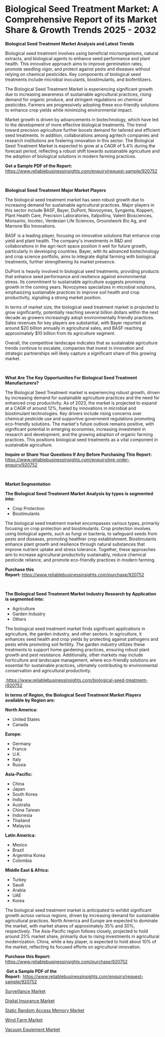 <p><h1>Biological Seed Treatment Market: A Comprehensive Report of its Market Share & Growth Trends 2025 - 2032</h1></p><p><strong>Biological Seed Treatment Market Analysis and Latest Trends</strong></p>
<p><p>Biological seed treatment involves using beneficial microorganisms, natural extracts, and biological agents to enhance seed performance and plant health. This innovative approach aims to improve germination rates, promote seedling vigor, and protect against pests and diseases without relying on chemical pesticides. Key components of biological seed treatments include microbial inoculants, biostimulants, and biofertilizers.</p><p>The Biological Seed Treatment Market is experiencing significant growth due to increasing awareness of sustainable agricultural practices, rising demand for organic produce, and stringent regulations on chemical pesticides. Farmers are progressively adopting these eco-friendly solutions to enhance crop yields while minimizing environmental impact.</p><p>Market growth is driven by advancements in biotechnology, which have led to the development of more effective biological treatments. The trend toward precision agriculture further boosts demand for tailored and efficient seed treatments. In addition, collaborations among agritech companies and research institutions are fostering innovation in this sector. The Biological Seed Treatment Market is expected to grow at a CAGR of 5.4% during the forecast period, reflecting a robust shift towards sustainable agriculture and the adoption of biological solutions in modern farming practices.</p></p>
<p><strong>Get a Sample PDF of the Report:&nbsp;</strong> <a href="https://www.reliablebusinessinsights.com/enquiry/request-sample/920752?utm_campaign=1873&utm_medium=2&utm_source=Github&utm_content=ia&utm_term=07032025&utm_id=biological-seed-treatment">https://www.reliablebusinessinsights.com/enquiry/request-sample/920752</a></p>
<p>&nbsp;</p>
<p><strong>Biological Seed Treatment Major Market Players</strong></p>
<p><p>The biological seed treatment market has seen robust growth due to increasing demand for sustainable agricultural practices. Major players in this sector include BASF, Bayer, DuPont, Novozymes, Syngenta, Koppert, Plant Health Care, Precision Laboratories, Italpollina, Valent Biosciences, Monsanto, Incotec, Verdesian Life Sciences, Groundwork Bio Ag, and Marrone Bio Innovations. </p><p>BASF is a leading player, focusing on innovative solutions that enhance crop yield and plant health. The company's investments in R&D and collaborations in the agri-tech space position it well for future growth, particularly in developing countries. Bayer, with its advanced biotechnology and crop science portfolio, aims to integrate digital farming with biological treatments, further strengthening its market presence.</p><p>DuPont is heavily involved in biological seed treatments, providing products that enhance seed performance and resilience against environmental stress. Its commitment to sustainable agriculture suggests promising growth in the coming years. Novozymes specializes in microbial solutions, emphasizing sustainable practices to improve soil health and crop productivity, signaling a strong market position.</p><p>In terms of market size, the biological seed treatment market is projected to grow significantly, potentially reaching several billion dollars within the next decade as growers increasingly adopt environmentally friendly practices. Sales revenues for key players are substantial, with Bayer reported at around $20 billion annually in agricultural sales, and BASF reaching approximately $10 billion from its agriculture segment. </p><p>Overall, the competitive landscape indicates that as sustainable agriculture trends continue to escalate, companies that invest in innovation and strategic partnerships will likely capture a significant share of this growing market.</p></p>
<p>&nbsp;</p>
<p><strong>What Are The Key Opportunities For Biological Seed Treatment Manufacturers?</strong></p>
<p><p>The Biological Seed Treatment market is experiencing robust growth, driven by increasing demand for sustainable agriculture practices and the need for enhanced crop productivity. As of 2023, the market is projected to expand at a CAGR of around 12%, fueled by innovations in microbial and biostimulant technologies. Key drivers include rising concerns over chemical pesticide use and supportive government regulations promoting eco-friendly solutions. The market's future outlook remains positive, with significant potential in emerging economies, increasing investment in research and development, and the growing adoption of organic farming practices. This positions biological seed treatments as a vital component in sustainable agriculture.</p></p>
<p><strong>Inquire or Share Your Questions If Any Before Purchasing This Report:</strong> <a href="https://www.reliablebusinessinsights.com/enquiry/pre-order-enquiry/920752?utm_campaign=1873&utm_medium=2&utm_source=Github&utm_content=ia&utm_term=07032025&utm_id=biological-seed-treatment">https://www.reliablebusinessinsights.com/enquiry/pre-order-enquiry/920752</a></p>
<p>&nbsp;</p>
<p><strong>Market Segmentation</strong></p>
<p><strong>The Biological Seed Treatment Market Analysis by types is segmented into:</strong></p>
<p><ul><li>Crop Protection</li><li>Biostimulants</li></ul></p>
<p><p>The biological seed treatment market encompasses various types, primarily focusing on crop protection and biostimulants. Crop protection involves using biological agents, such as fungi or bacteria, to safeguard seeds from pests and diseases, promoting healthier crop establishment. Biostimulants enhance plant growth and resilience through natural substances that improve nutrient uptake and stress tolerance. Together, these approaches aim to increase agricultural productivity sustainably, reduce chemical pesticide reliance, and promote eco-friendly practices in modern farming.</p></p>
<p><strong>Purchase this Report:&nbsp;</strong><a href="https://www.reliablebusinessinsights.com/purchase/920752?utm_campaign=1873&utm_medium=2&utm_source=Github&utm_content=ia&utm_term=07032025&utm_id=biological-seed-treatment">https://www.reliablebusinessinsights.com/purchase/920752</a></p>
<p>&nbsp;</p>
<p><strong>The Biological Seed Treatment Market Industry Research by Application is segmented into:</strong></p>
<p><ul><li>Agriculture</li><li>Garden Industry</li><li>Others</li></ul></p>
<p><p>The biological seed treatment market finds significant applications in agriculture, the garden industry, and other sectors. In agriculture, it enhances seed health and crop yields by protecting against pathogens and pests while promoting soil fertility. The garden industry utilizes these treatments to support home gardening practices, ensuring robust plant growth and pest resistance. Additionally, other markets may include horticulture and landscape management, where eco-friendly solutions are essential for sustainable practices, ultimately contributing to environmental conservation and agricultural productivity.</p></p>
<p><a href="https://www.reliablebusinessinsights.com/biological-seed-treatment-r920752?utm_campaign=1873&utm_medium=2&utm_source=Github&utm_content=ia&utm_term=07032025&utm_id=biological-seed-treatment">&nbsp;https://www.reliablebusinessinsights.com/biological-seed-treatment-r920752</a></p>
<p><strong>In terms of Region, the Biological Seed Treatment Market Players available by Region are:</strong></p>
<p>
    <p> <strong> North America: </strong>
        <ul>
            <li>United States</li>
            <li>Canada</li>
        </ul>
        </p> 
    <p> <strong> Europe: </strong>
        <ul>
            <li>Germany</li>
            <li>France</li>
            <li>U.K.</li>
            <li>Italy</li>
            <li>Russia</li>
        </ul>
        </p> 
    <p> <strong> Asia-Pacific: </strong>
        <ul>
            <li>China</li>
            <li>Japan</li>
            <li>South Korea</li>
            <li>India</li>
            <li>Australia</li>
            <li>China Taiwan</li>
            <li>Indonesia</li>
            <li>Thailand</li>
            <li>Malaysia</li>
        </ul>
        </p> 
    <p> <strong> Latin America: </strong>
        <ul>
            <li>Mexico</li>
            <li>Brazil</li>
            <li>Argentina Korea</li>
            <li>Colombia</li>
        </ul>
        </p> 
    <p> <strong> Middle East & Africa: </strong>
        <ul>
            <li>Turkey</li>
            <li>Saudi</li>
            <li>Arabia</li>
            <li>UAE</li>
            <li>Korea</li>
        </ul>
    </p>
    </p>
<p><p>The biological seed treatment market is anticipated to exhibit significant growth across various regions, driven by increasing demand for sustainable agricultural practices. North America and Europe are expected to dominate the market, with market shares of approximately 35% and 30%, respectively. The Asia-Pacific region follows closely, projected to hold around 25% market share, primarily due to rising investments in agricultural modernization. China, while a key player, is expected to hold about 10% of the market, reflecting its focused efforts on agricultural innovation.</p></p>
<p><strong>Purchase this Report: </strong><a href="https://www.reliablebusinessinsights.com/purchase/920752?utm_campaign=1873&utm_medium=2&utm_source=Github&utm_content=ia&utm_term=07032025&utm_id=biological-seed-treatment">https://www.reliablebusinessinsights.com/purchase/920752</a></p>
<p>&nbsp;<strong>Get a Sample PDF of the Report:&nbsp;&nbsp;</strong><a href="https://www.reliablebusinessinsights.com/enquiry/request-sample/920752?utm_campaign=1873&utm_medium=2&utm_source=Github&utm_content=ia&utm_term=07032025&utm_id=biological-seed-treatment">https://www.reliablebusinessinsights.com/enquiry/request-sample/920752</a></p>
<p><strong></strong></p>
<p><p><a href="https://www.linkedin.com/pulse/regional-development-deployment-production-cost-surveillance-luglf?utm_campaign=1873&utm_medium=2&utm_source=Github&utm_content=ia&utm_term=07032025&utm_id=biological-seed-treatment">Surveillance Market</a></p><p><a href="https://github.com/eymermanda0p/Market-Research-Report-List-1/blob/main/digital-insurance-market.md?utm_campaign=1873&utm_medium=2&utm_source=Github&utm_content=ia&utm_term=07032025&utm_id=biological-seed-treatment">Digital Insurance Market</a></p><p><a href="https://www.linkedin.com/pulse/forecasted-growth-key-players-static-random-access-memory-hxw8f?utm_campaign=1873&utm_medium=2&utm_source=Github&utm_content=ia&utm_term=07032025&utm_id=biological-seed-treatment">Static Random Access Memory Market</a></p><p><a href="https://github.com/weisonmanych/Market-Research-Report-List-1/blob/main/wind-farm-market.md?utm_campaign=1873&utm_medium=2&utm_source=Github&utm_content=ia&utm_term=07032025&utm_id=biological-seed-treatment">Wind Farm Market</a></p><p><a href="https://www.linkedin.com/pulse/future-revenue-market-insights-vacuum-equipment-industry-zyrtf?utm_campaign=1873&utm_medium=2&utm_source=Github&utm_content=ia&utm_term=07032025&utm_id=biological-seed-treatment">Vacuum Equipment Market</a></p></p>